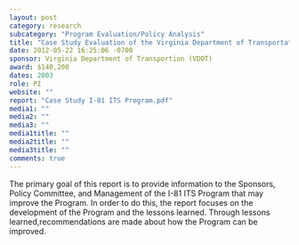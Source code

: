 ```yaml
---
layout: post
category: research
subcategory: "Program Evaluation/Policy Analysis"
title: "Case Study Evaluation of the Virginia Department of Transportation’s I-81 ITS Program"
date: 2012-05-22 16:25:06 -0700
sponsor: Virginia Department of Transportion (VDOT)
award: $140,200
dates: 2003
role: PI
website: ""
report: "Case Study I-81 ITS Program.pdf"
media1: ""
media2: ""
media3: ""
media1title: ""
media2title: ""
media3title: ""
comments: true
---
```


The primary goal of this report is to provide information to the Sponsors, Policy Committee, and Management of the I-81 ITS Program that may improve the Program. In order to do this, the report focuses on the development of the Program and the lessons learned. Through lessons learned,recommendations are made about how the Program can be improved.

